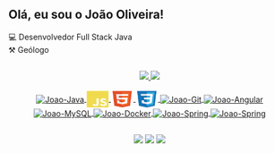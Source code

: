 ## Olá, eu sou o João Oliveira!

💻 Desenvolvedor Full Stack Java<br>
⚒️ Geólogo
##

<div align="center">
  <a href="https://github.com/jvsoliveira">
  <img height="170em" max-width="100%" src="https://github-readme-stats.vercel.app/api?username=jvsoliveira&show_icons=true&theme=dracula&include_all_commits=true&count_private=true"/>
  <img height="170em" max-width="100%" src="https://github-readme-stats.vercel.app/api/top-langs/?username=jvsoliveira&layout=compact&langs_count=7&theme=dracula"/>
</div>
  
<div style="display: inline_block" align="center" ><br>
  <img align="center" alt="Joao-Java" height="40" width="45" src="https://cdn.jsdelivr.net/gh/devicons/devicon/icons/java/java-original-wordmark.svg">
  <img align="center" alt="Joao-Js" height="30" width="40" src="https://raw.githubusercontent.com/devicons/devicon/master/icons/javascript/javascript-plain.svg">
  <img align="center" alt="Joao-HTML" height="30" width="40" src="https://raw.githubusercontent.com/devicons/devicon/master/icons/html5/html5-original.svg">
  <img align="center" alt="Joao-CSS" height="30" width="40" src="https://raw.githubusercontent.com/devicons/devicon/master/icons/css3/css3-original.svg">
  <img align="center" alt="Joao-Git" height="30" width="40" src="https://cdn.jsdelivr.net/gh/devicons/devicon/icons/git/git-plain.svg">
  <img align="center" alt="Joao-Angular" height="30" width="40" src="https://cdn.jsdelivr.net/gh/devicons/devicon/icons/angularjs/angularjs-plain.svg">
  <img align="center" alt="Joao-MySQL" height="30" width="40" src="https://cdn.jsdelivr.net/gh/devicons/devicon/icons/mysql/mysql-original.svg">
  <img align="center" alt="Joao-Docker" height="35" width="40" src="https://cdn.jsdelivr.net/gh/devicons/devicon/icons/docker/docker-original-wordmark.svg">
  <img align="center" alt="Joao-Spring" height="30" width="40" src="https://cdn.jsdelivr.net/gh/devicons/devicon/icons/spring/spring-original.svg">
  <img align="center" alt="Joao-Spring" height="40" width="40" src="https://cdn.jsdelivr.net/gh/devicons/devicon/icons/drupal/drupal-original-wordmark.svg">
</div>
  
  ##
  
<div align="center" > 
  <a href="https://instagram.com/jvsantosoliveira" target="_blank"><img src="https://img.shields.io/badge/-Instagram-%23E4405F?style=for-the-badge&logo=instagram&logoColor=white" target="_blank"></a>
  <a href = "mailto:jvsantosoliveira@gmail.com"><img src="https://img.shields.io/badge/-Gmail-%23333?style=for-the-badge&logo=gmail&logoColor=white" target="_blank"></a>
  <a href="https://www.linkedin.com/in/" target="_blank"><img src="https://img.shields.io/badge/-LinkedIn-%230077B5?style=for-the-badge&logo=linkedin&logoColor=white" target="_blank"></a> 
 
</div>
